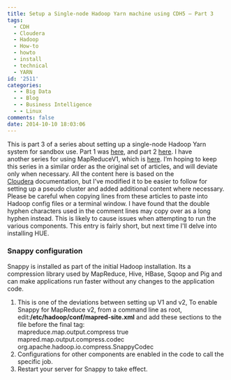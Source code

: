 ```yaml
---
title: Setup a Single-node Hadoop Yarn machine using CDH5 – Part 3
tags:
  - CDH
  - Cloudera
  - Hadoop
  - How-to
  - howto
  - install
  - technical
  - YARN
id: '2511'
categories:
  - - Big Data
  - - Blog
  - - Business Intelligence
  - - Linux
comments: false
date: 2014-10-10 18:03:06
---
```


This is part 3 of a series about setting up a single-node Hadoop Yarn system for sandbox use. Part 1 was [here](http://edpflager.com/?p=2475 "Setup a Single-node Hadoop Yarn machine using CDH5 – Part 1"), and part 2 [here](http://edpflager.com/?p=2490 "Setup a Single-node Hadoop Yarn machine using CDH5 – Part 2"). I have another series for using MapReduceV1, which is [here](http://edpflager.com/?p=1945 "Setup a Single-node Hadoop machine using CDH5 and HUE – Part 1"). I’m hoping to keep this series in a similar order as the original set of articles, and will deviate only when necessary. All the content here is based on the [Cloudera](http://www.cloudera.com/) documentation, but I’ve modified it to be easier to follow for setting up a pseudo cluster and added additional content where necessary. Please be careful when copying lines from these articles to paste into Hadoop config files or a terminal window. I have found that the double hyphen characters used in the comment lines may copy over as a long hyphen instead. This is likely to cause issues when attempting to run the various components. This entry is fairly short, but next time I'll delve into installing HUE.
<!-- more -->
### **Snappy configuration**

Snappy is installed as part of the initial Hadoop installation. Its a compression library used by MapReduce, Hive, HBase, Sqoop and Pig and can make applications run faster without any changes to the application code.

1.  This is one of the deviations between setting up V1 and v2, To enable Snappy for MapReduce v2, from a command line as root, edit:**/etc/hadoop/conf/mapred-site.xml** and add these sections to the file before the final </configuration> tag:  
    <property> <name>mapreduce.map.output.compress</name> <value>true</value> </property> <property> <name>mapred.map.output.compress.codec</name> <value>org.apache.hadoop.io.compress.SnappyCodec</value> </property>
2.  Configurations for other components are enabled in the code to call the specific job.
3.  Restart your server for Snappy to take effect.